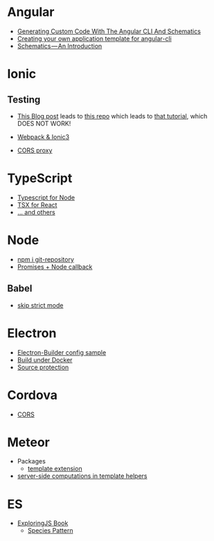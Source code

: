 # Angular

+ [Generating Custom Code With The Angular CLI And Schematics](http://www.softwarearchitekt.at/post/2017/10/29/generating-custom-code-with-the-angular-cli-and-schematics.aspx)
+ [Creating your own application template for angular-cli](https://blog.angularindepth.com/creating-your-own-application-template-for-angular-cli-95e22319cc24)
+ [Schematics — An Introduction](https://blog.angular.io/schematics-an-introduction-dc1dfbc2a2b2)


# Ionic

## Testing
+ [This Blog post](https://blog.ionicframework.com/basic-unit-testing-in-ionic/) leads to [this repo](https://github.com/ionic-team/ionic-unit-testing-example) which leads to [that tutorial](https://leifwells.github.io/2017/08/27/testing-in-ionic-configure-existing-projects-for-testing/), which DOES NOT WORK!

+ [Webpack & Ionic3](https://robferguson.org/blog/2017/11/22/working-with-typescript-webpack-and-ionic-3/)
+ [CORS proxy](https://blog.ionicframework.com/handling-cors-issues-in-ionic/#settinguptheproxyurls)


# TypeScript

+ [Typescript for Node](https://blog.risingstack.com/building-a-node-js-app-with-typescript-tutorial/)
+ [TSX for React](https://www.typescriptlang.org/docs/handbook/react-&-webpack.html)
+ [... and others](https://www.typescriptlang.org/samples/index.html)

# Node

+ [npm i git-repository](https://docs.npmjs.com/about-packages-and-modules#npm-package-git-url-formats)
+ [Promises + Node callback](https://developer.ibm.com/node/2016/08/24/promises-in-node-js-an-alternative-to-callbacks/)

## Babel

+ [skip strict mode](https://github.com/babel/babel/issues/8585#issuecomment-417378252)

# Electron

+ [Electron-Builder config sample](https://github.com/yoga1290/Templates/blob/gh-pages/electron-builder.json)
+ [Build under Docker](https://github.com/yoga1290/Templates/blob/gh-pages/electron-builder.sh)
+ [Source protection](https://github.com/electron/electron/issues/2570#issuecomment-134222313)


# Cordova
+ [CORS](https://stackoverflow.com/a/37398805)

# Meteor

+ Packages
  + [template extension](https://atmospherejs.com/aldeed/template-extension)
+ [server-side computations in template helpers](https://www.ibm.com/developerworks/community/blogs/7cce3ca0-2e7b-4603-90c5-570b646f0dd7/entry/how-to-use-server-side-computation-in-template-helpers?lang=en)
 
# ES

+ [ExploringJS Book](http://exploringjs.com/es6/index.html)
  + [Species Pattern](http://exploringjs.com/es6/ch_classes.html#sec_species-pattern)
